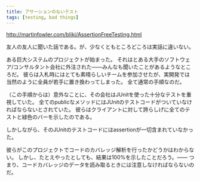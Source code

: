 ```yaml
---
title: アサーションのないテスト
tags: [testing, bad things]
---
```


http://martinfowler.com/bliki/AssertionFreeTesting.html

友人の友人に聞いた話である。が、少なくともところどころは実話に違いない。

ある巨大システムのプロジェクトが始まった。
それはとある大手のソフトウェア/コンサルタント会社に外注された——みんなも聞いたことがあるようなところだ。
彼らは入札時にはとても素晴らしいチームを参加させたが、実開発では当然のように全員が若手に置き換わってしまった。
全て通常の手順なのだ。

（この手順からは）意外なことに、その会社はJUnitを使った十分なテストを重視していた。
全てのpublicなメソッドにはJUnitのテストコードがついていなければならないとされていた。
彼らはクライアントに対して誇らしげに全てのテストと緑色のバーを示したのである。

しかしながら、そのJUnitのテストコードにはassertionが一切含まれていなかった。

彼らがこのプロジェクトでコードのカバレッジ解析を行ったかどうかはわからない。
しかし、たとえやったとしても、結果は100%を示したことだろう。——
つまり、コードカバレッジのデータを読み取るときには注意しなければならないのだ。
